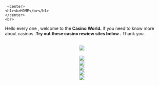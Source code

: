 <!--<!DOCTYPE html>-->
<html>
 <head>
	<!-- <title>home</title>
	 <style>
	 img {
	 width:auto;
	 height:auto
}
</style>-->
	 <meta charset="UTF-8"/>
	 <link rel="stylesheet" href="https://cdnjs.cloudflare.com/ajax/libs/font-aweasome/4.7.0/css/fint-awesome.min.css" type="text/css"/>
 </head>
	 <body>

	 <center>
	<h1><b>HOME</b></h1>
	</center>
	<br>
<p style="font-size:auto">
Hello every one , welcome to the<b> Casino World.</b>
If you need to know more about casinos .<b>Try out these casino rewiew sites below .</b>
Thank you.</p>
<br>
	<center>
	<a href="europa asinoo">
	<img src="
https://drive.google.com/uc?export=view&id=15UICbvwQwD25J4vHWORag2U_dq4ZCSUM" width=auto height=auto />
	</a>
	</center>
	<br>
	<center>
	<a href="https://www.alinpub938588.github.io">
	<img src="https://drive.google.com/uc?export=view&id=15Ddh-RlcgTwJfgilkQFdS-v0A2Py5OZi" width=auto height=auto />
	</a>
</center>
<center>
<a href="bovadacasinoo">
<img src=" https://drive.google.com/uc?export=view&id=15ceol0wgPWCdhyMSAzFDjoWOQKdW24OG" width=auto height=auto />
</a>
</center>
<center>
<a href="betwaycasinoo">
<img src=" https://drive.google.com/uc?export=view&id=15UI2-Mb9um9tTH5x70SSgYFm0TOMT6CG" width=auto height=auto />
</a>
</center>
<center>
<a href="freespinscasinoo">
<img src="https://drive.google.com/uc?export=view&id=15MnFT4oX6z3whaFdUVlKiyNPh8XvGw8z" width=auto height=auto />
</a>
</center>
<center>
<a href="onlinecasinoo">
<img src=" https://drive.google.com/uc?export=view&id=15T3c--XrRFlSBIlYZDwp9KCNAaj7g6Wc" width=auto height=auto />
</a>
</center>
	 </body>
 </html>
